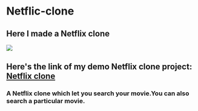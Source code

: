 # Netflic-clone

<h2>Here I made a Netflix clone</h2>

<img src="https://www.bing.com/images/blob?bcid=S1DLia-2xhsEYQ" />
<h2>Here's the link of my demo Netflix clone project: <a href="https://netflixcloneks.netlify.app/" target="_blank">Netflix clone</a> </h2>
<h3>
A Netflix clone which let you search your movie.You can also search a particular movie.</h3>
